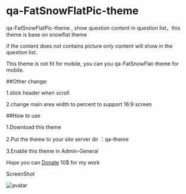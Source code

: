 
# qa-FatSnowFlatPic-theme

qa-FatSnowFlatPic-theme , show question content in question list，this theme is base on snowflat theme
 
if the content does not contains picture only content will show in the question list.

This theme is not fit for mobile, you can you  qa-FatSnowFlat-theme  for mobile.

##Other change:

1.stick header when scroll

2.change main area width to percent to support 16:9 screen

##How to use

1.Download this theme

2.Put the theme to your site server dir ：qa-theme

3.Enable this theme in Admin-General

Hope you can [Donate](https://www.paypal.com/paypalme/guangyuezhao) 10$ for my work

ScreenShot

![avatar](https://www.question2answer.org/qa/?qa=blob&qa_blobid=15210366861284516582)
